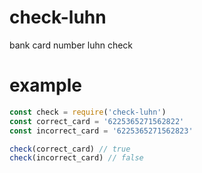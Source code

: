 # check-luhn

bank card number luhn check

# example

```javascript
const check = require('check-luhn')
const correct_card = '6225365271562822'
const incorrect_card = '6225365271562823'

check(correct_card) // true
check(incorrect_card) // false

```
